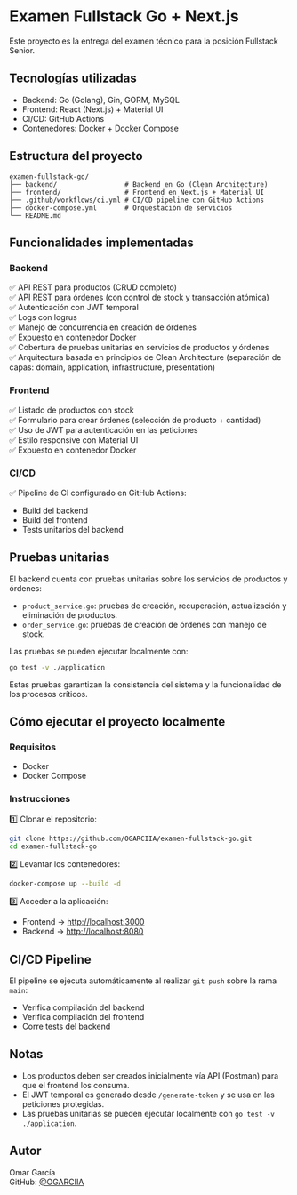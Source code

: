 # Examen Fullstack Go + Next.js

Este proyecto es la entrega del examen técnico para la posición Fullstack Senior.

## Tecnologías utilizadas

- Backend: Go (Golang), Gin, GORM, MySQL
- Frontend: React (Next.js) + Material UI
- CI/CD: GitHub Actions
- Contenedores: Docker + Docker Compose

## Estructura del proyecto

```
examen-fullstack-go/
├── backend/                 # Backend en Go (Clean Architecture)
├── frontend/                # Frontend en Next.js + Material UI
├── .github/workflows/ci.yml # CI/CD pipeline con GitHub Actions
├── docker-compose.yml       # Orquestación de servicios
└── README.md
```

## Funcionalidades implementadas

### Backend

✅ API REST para productos (CRUD completo)  
✅ API REST para órdenes (con control de stock y transacción atómica)  
✅ Autenticación con JWT temporal  
✅ Logs con logrus  
✅ Manejo de concurrencia en creación de órdenes  
✅ Expuesto en contenedor Docker  
✅ Cobertura de pruebas unitarias en servicios de productos y órdenes  
✅ Arquitectura basada en principios de Clean Architecture (separación de capas: domain, application, infrastructure, presentation)

### Frontend

✅ Listado de productos con stock  
✅ Formulario para crear órdenes (selección de producto + cantidad)  
✅ Uso de JWT para autenticación en las peticiones  
✅ Estilo responsive con Material UI  
✅ Expuesto en contenedor Docker

### CI/CD

✅ Pipeline de CI configurado en GitHub Actions:

- Build del backend
- Build del frontend
- Tests unitarios del backend

## Pruebas unitarias

El backend cuenta con pruebas unitarias sobre los servicios de productos y órdenes:

- `product_service.go`: pruebas de creación, recuperación, actualización y eliminación de productos.
- `order_service.go`: pruebas de creación de órdenes con manejo de stock.

Las pruebas se pueden ejecutar localmente con:

```bash
go test -v ./application
```

Estas pruebas garantizan la consistencia del sistema y la funcionalidad de los procesos críticos.

## Cómo ejecutar el proyecto localmente

### Requisitos

- Docker
- Docker Compose

### Instrucciones

1️⃣ Clonar el repositorio:

```bash
git clone https://github.com/OGARCIIA/examen-fullstack-go.git
cd examen-fullstack-go
```

2️⃣ Levantar los contenedores:

```bash
docker-compose up --build -d
```

3️⃣ Acceder a la aplicación:

- Frontend → [http://localhost:3000](http://localhost:3000)
- Backend → [http://localhost:8080](http://localhost:8080)

## CI/CD Pipeline

El pipeline se ejecuta automáticamente al realizar `git push` sobre la rama `main`:

- Verifica compilación del backend
- Verifica compilación del frontend
- Corre tests del backend

## Notas

- Los productos deben ser creados inicialmente vía API (Postman) para que el frontend los consuma.
- El JWT temporal es generado desde `/generate-token` y se usa en las peticiones protegidas.
- Las pruebas unitarias se pueden ejecutar localmente con `go test -v ./application`.

## Autor

Omar García  
GitHub: [@OGARCIIA](https://github.com/OGARCIIA)
